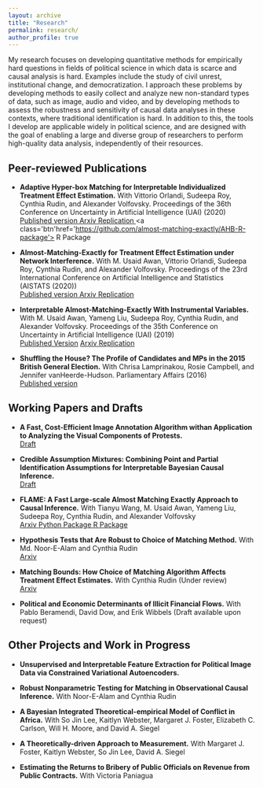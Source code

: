 ```yaml
---
layout: archive
title: "Research"
permalink: research/
author_profile: true
---
```

My research focuses on developing quantitative methods for empirically hard questions in fields of political science in which data is scarce and causal analysis is hard. Examples include the study of civil unrest, institutional change, and democratization. I approach these problems by developing methods to easily collect and analyze new non-standard types of data, such as image, audio and video, and by developing  methods to assess the robustness and sensitivity of causal data analyses in these contexts, where traditional identification is hard. In addition to this, the tools I develop are applicable widely in political science, and are designed with the goal of enabling a large and diverse group of researchers to perform high-quality data analysis, independently of their resources. 

## Peer-reviewed Publications
* **Adaptive Hyper-box Matching for Interpretable Individualized Treatment Effect Estimation.** With Vittorio Orlandi, Sudeepa Roy, Cynthia Rudin, and Alexander Volfovsky. Proceedings of the 36th Conference on Uncertainty in Artificial Intelligence (UAI) (2020) 
<br><a class='btn' href='http://proceedings.mlr.press/v124/morucci20a/morucci20a.pdf'> Published version </a> <a class='btn' href='https://arxiv.org/abs/2003.01805'> Arxiv </a> <a class='btn' href='https://github.com/almost-matching-exactly/Adaptive-Binning'> Replication </a> <a class='btn'href='https://github.com/almost-matching-exactly/AHB-R-package'> R Package </a>

* **Almost-Matching-Exactly for Treatment Effect Estimation under Network Interference.**  With M. Usaid Awan, Vittorio Orlandi, Sudeepa Roy, Cynthia Rudin, and Alexander Volfovsky. Proceedings of the 23rd International Conference on Artificial Intelligence and Statistics (AISTATS (2020)) 
<br><a class='btn' href='http://proceedings.mlr.press/v108/awan20a/awan20a.pdf'> Published version </a> <a class='btn' href='https://arxiv.org/abs/2003.00964'> Arxiv </a> <a class='btn' href='https://github.com/almost-matching-exactly/AME-Networks'> Replication </a>

* **Interpretable Almost-Matching-Exactly With Instrumental Variables.** With M. Usaid Awan, Yameng Liu, Sudeepa Roy, Cynthia Rudin, and Alexander Volfovsky. Proceedings of the 35th Conference on Uncertainty in Artificial Intelligence (UAI) (2019) 
<br><a class='btn' href='http://auai.org/uai2019/proceedings/papers/410.pdf'> Published Version</a> <a class='btn' href='https://arxiv.org/abs/1906.11658'> Arxiv </a> <a class='btn' href='https://github.com/almost-matching-exactly/FLAME_IV'> Replication </a>

* **Shuffling the House? The Profile of Candidates and MPs in the 2015 British General Election.** With Chrisa Lamprinakou, Rosie Campbell, and Jennifer vanHeerde-Hudson.  Parliamentary Affairs (2016) 
<br><a class="btn" href="https://doi.org/10.1093/pa/gsw030"> Published version</a>

## Working Papers and Drafts
* **A Fast, Cost-Efficient Image Annotation Algorithm withan Application to Analyzing the Visual Components of Protests.** 
<br><a class='btn' href='/files/SSL_protests.pdf'> Draft </a>

* **Credible Assumption Mixtures: Combining Point and Partial Identification Assumptions for Interpretable Bayesian Causal Inference.** 
<br><a class='btn' href='/files/cam_paper.pdf'> Draft </a>

* **FLAME: A Fast Large-scale Almost Matching Exactly Approach to Causal Inference.** With Tianyu Wang, M. Usaid Awan, Yameng Liu, Sudeepa Roy, Cynthia Rudin, and Alexander Volfovsky 
<br><a class='btn' href='https://arxiv.org/abs/1707.06315'> Arxiv </a> <a class='btn' href='https://github.com/almost-matching-exactly/DAME-FLAME-Python-Package'> Python Package </a> <a class='btn' href='https://github.com/vittorioorlandi/FLAME'> R Package </a>

* **Hypothesis Tests that Are Robust to Choice of Matching Method.** With Md. Noor-E-Alam and  Cynthia Rudin 
<br><a class="btn" href="https://arxiv.org/abs/1812.02227"> Arxiv </a>

* **Matching Bounds: How Choice of Matching Algorithm Affects Treatment Effect Estimates.** With Cynthia Rudin  (Under review) 
<br><a class="btn" href="https://arxiv.org/abs/2009.02776"> Arxiv </a>

* **Political and Economic Determinants of Illicit Financial Flows.** With Pablo Beramendi, David Dow, and Erik Wibbels 
(Draft available upon request)

## Other Projects and Work in Progress

* **Unsupervised and Interpretable Feature Extraction for Political Image Data via Constrained Variational Autoencoders.**

* **Robust Nonparametric Testing for Matching in Observational Causal Inference.** With Noor-E-Alam and Cynthia Rudin

* **A Bayesian Integrated Theoretical-empirical Model of Conflict in Africa.** With So Jin Lee, Kaitlyn Webster, Margaret J. Foster, Elizabeth C. Carlson, Will H. Moore, and David A. Siegel

* **A Theoretically-driven Approach to Measurement.** With Margaret J. Foster, Kaitlyn Webster, So Jin Lee, David A. Siegel

* **Estimating the Returns to Bribery of Public Officials on Revenue from Public Contracts.** With Victoria Paniagua
